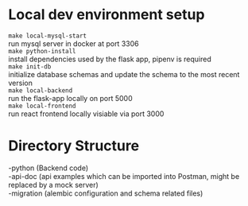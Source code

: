 # Local dev environment setup
`make local-mysql-start` <br />
run mysql server in docker at port 3306 <br />
`make python-install` <br />
install dependencies used by the flask app, pipenv is required <br />
`make init-db` <br />
initialize database schemas and update the schema to the most recent version <br />
`make local-backend` <br />
run the flask-app locally on port 5000 <br />
`make local-frontend` <br />
run react frontend locally visiable via port 3000 <br />

# Directory Structure
-python (Backend code) <br /> 
-api-doc (api examples which can be imported into Postman, might be replaced by a mock server) <br /> 
-migration (alembic configuration and schema related files) <br /> 



